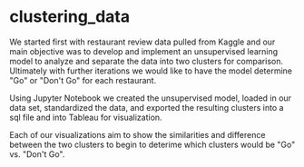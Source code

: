 # clustering_data

We started first with restaurant review data pulled from Kaggle and our main objective was to develop and implement an unsupervised learning model to analyze and separate the data into two clusters for comparison. Ultimately with further iterations we would like to have the model determine "Go" or "Don't Go" for each restaurant. 

Using Jupyter Notebook we created the unsupervised model, loaded in our data set, standardized the data, and exported the resulting clusters into a sql file and into Tableau for visualization. 

Each of our visualizations aim to show the similarities and difference between the two clusters to begin to deterime which clusters would be "Go" vs. "Don't Go". 

